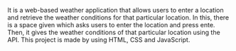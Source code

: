 It is a web-based weather application that allows users to enter a location and retrieve the weather conditions for that particular location.
In this, there is a space given which asks users to enter the location and press ente. Then, it gives the weather conditions of that particular location using the API.
This project is made by using HTML, CSS and JavaScript.
